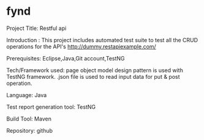 # fynd
Project Title: Restful api

Introduction : This project includes automated test suite to test all the CRUD operations for the API's http://dummy.restapiexample.com/

Prerequisites: Eclipse,Java,Git account,TestNG

Tech/Framework used: page object model design pattern is used with TestNG framework. .json file is used to read input data for put & post operation.

Language: Java

Test report generation tool: TestNG

Build Tool: Maven

Repository: github
 

